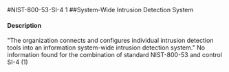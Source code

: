#NIST-800-53-SI-4 1
##System-Wide Intrusion Detection System
#### Description
"The organization connects and configures individual intrusion detection tools into an information system-wide intrusion detection system."
No information found for the combination of standard NIST-800-53 and control SI-4 (1)
